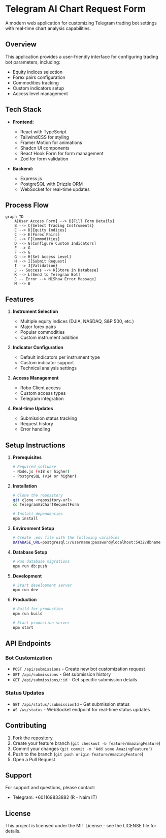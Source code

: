 # Telegram AI Chart Request Form

A modern web application for customizing Telegram trading bot settings with real-time chart analysis capabilities.

## Overview

This application provides a user-friendly interface for configuring trading bot parameters, including:
- Equity indices selection
- Forex pairs configuration
- Commodities tracking
- Custom indicators setup
- Access level management

## Tech Stack

- **Frontend:**
  - React with TypeScript
  - TailwindCSS for styling
  - Framer Motion for animations
  - Shadcn UI components
  - React Hook Form for form management
  - Zod for form validation

- **Backend:**
  - Express.js
  - PostgreSQL with Drizzle ORM
  - WebSocket for real-time updates

## Process Flow

```mermaid
graph TD
    A[User Access Form] --> B[Fill Form Details]
    B --> C{Select Trading Instruments}
    C --> D[Equity Indices]
    C --> E[Forex Pairs]
    C --> F[Commodities]
    D --> G[Configure Custom Indicators]
    E --> G
    F --> G
    G --> H[Set Access Level]
    H --> I[Submit Request]
    I --> J{Validation}
    J -- Success --> K[Store in Database]
    K --> L[Send to Telegram Bot]
    J -- Error --> M[Show Error Message]
    M --> B
```

## Features

1. **Instrument Selection**
   - Multiple equity indices (DJIA, NASDAQ, S&P 500, etc.)
   - Major forex pairs
   - Popular commodities
   - Custom instrument addition

2. **Indicator Configuration**
   - Default indicators per instrument type
   - Custom indicator support
   - Technical analysis settings

3. **Access Management**
   - Robo Client access
   - Custom access types
   - Telegram integration

4. **Real-time Updates**
   - Submission status tracking
   - Request history
   - Error handling

## Setup Instructions

1. **Prerequisites**
   ```bash
   # Required software
   - Node.js (v18 or higher)
   - PostgreSQL (v14 or higher)
   ```

2. **Installation**
   ```bash
   # Clone the repository
   git clone <repository-url>
   cd TelegramAiChartRequestForm

   # Install dependencies
   npm install
   ```

3. **Environment Setup**
   ```bash
   # Create .env file with the following variables
   DATABASE_URL=postgresql://username:password@localhost:5432/dbname
   ```

4. **Database Setup**
   ```bash
   # Run database migrations
   npm run db:push
   ```

5. **Development**
   ```bash
   # Start development server
   npm run dev
   ```

6. **Production**
   ```bash
   # Build for production
   npm run build

   # Start production server
   npm start
   ```

## API Endpoints

### Bot Customization
- `POST /api/submissions` - Create new bot customization request
- `GET /api/submissions` - Get submission history
- `GET /api/submissions/:id` - Get specific submission details

### Status Updates
- `GET /api/status/:submissionId` - Get submission status
- `WS /ws/status` - WebSocket endpoint for real-time status updates

## Contributing

1. Fork the repository
2. Create your feature branch (`git checkout -b feature/AmazingFeature`)
3. Commit your changes (`git commit -m 'Add some AmazingFeature'`)
4. Push to the branch (`git push origin feature/AmazingFeature`)
5. Open a Pull Request

## Support

For support and questions, please contact:
- Telegram: +601169833882 (R - Naim IT)

## License

This project is licensed under the MIT License - see the LICENSE file for details. 